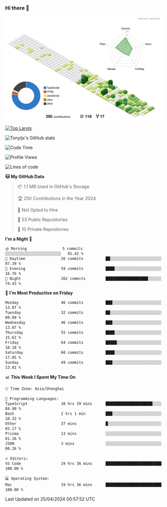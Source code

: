 ### Hi there 👋

![](./profile-3d-contrib/profile-green-animate.svg)

 

[![Top Langs](https://github-readme-stats.vercel.app/api/top-langs/?username=tonyljx)](https://github.com/anuraghazra/github-readme-stats)

![Tonyljx's GitHub stats](https://github-readme-stats.vercel.app/api?username=tonyljx&theme=default&show_icons=true)

 

<!--START_SECTION:waka-->
![Code Time](http://img.shields.io/badge/Code%20Time-339%20hrs%2020%20mins-blue)

![Profile Views](http://img.shields.io/badge/Profile%20Views-9-blue)

![Lines of code](https://img.shields.io/badge/From%20Hello%20World%20I%27ve%20Written-401.2%20thousand%20lines%20of%20code-blue)

**🐱 My GitHub Data** 

> 📦 1.1 MB Used in GitHub's Storage 
 > 
> 🏆 250 Contributions in the Year 2024
 > 
> 🚫 Not Opted to Hire
 > 
> 📜 53 Public Repositories 
 > 
> 🔑 10 Private Repositories 
 > 
**I'm a Night 🦉** 

```text
🌞 Morning                5 commits           ░░░░░░░░░░░░░░░░░░░░░░░░░   01.42 % 
🌆 Daytime                26 commits          ██░░░░░░░░░░░░░░░░░░░░░░░   07.39 % 
🌃 Evening                59 commits          ████░░░░░░░░░░░░░░░░░░░░░   16.76 % 
🌙 Night                  262 commits         ███████████████████░░░░░░   74.43 % 
```
📅 **I'm Most Productive on Friday** 

```text
Monday                   46 commits          ███░░░░░░░░░░░░░░░░░░░░░░   13.07 % 
Tuesday                  32 commits          ██░░░░░░░░░░░░░░░░░░░░░░░   09.09 % 
Wednesday                46 commits          ███░░░░░░░░░░░░░░░░░░░░░░   13.07 % 
Thursday                 55 commits          ████░░░░░░░░░░░░░░░░░░░░░   15.62 % 
Friday                   64 commits          █████░░░░░░░░░░░░░░░░░░░░   18.18 % 
Saturday                 60 commits          ████░░░░░░░░░░░░░░░░░░░░░   17.05 % 
Sunday                   49 commits          ███░░░░░░░░░░░░░░░░░░░░░░   13.92 % 
```


📊 **This Week I Spent My Time On** 

```text
🕑︎ Time Zone: Asia/Shanghai

💬 Programming Languages: 
TypeScript               16 hrs 39 mins      █████████████████████░░░░   84.90 % 
Bash                     2 hrs 1 min         ███░░░░░░░░░░░░░░░░░░░░░░   10.32 % 
Other                    37 mins             █░░░░░░░░░░░░░░░░░░░░░░░░   03.17 % 
Prisma                   13 mins             ░░░░░░░░░░░░░░░░░░░░░░░░░   01.16 % 
JSON                     3 mins              ░░░░░░░░░░░░░░░░░░░░░░░░░   00.26 % 

🔥 Editors: 
VS Code                  19 hrs 36 mins      █████████████████████████   100.00 % 

💻 Operating System: 
Mac                      19 hrs 36 mins      █████████████████████████   100.00 % 
```


 Last Updated on 25/04/2024 00:57:52 UTC
<!--END_SECTION:waka-->

